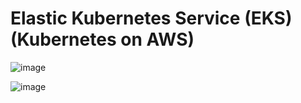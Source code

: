 # Elastic Kubernetes Service (EKS) (Kubernetes on AWS)

![image](https://user-images.githubusercontent.com/60442877/233815516-fed8b624-768d-4e88-a95a-dfc990bd0436.png)

![image](https://user-images.githubusercontent.com/60442877/233815561-7c71a4ff-f575-4983-8951-590ff399a860.png)
